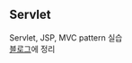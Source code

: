 ## Servlet
Servlet, JSP, MVC pattern 실습  
[블로그](https://gksdudrb922.tistory.com/category/java/spring)에 정리
